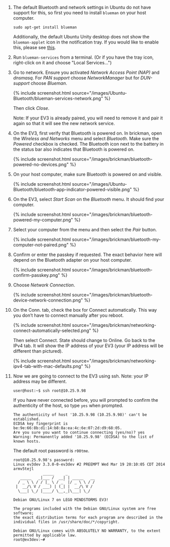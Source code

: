 1.  The default Bluetooth and network settings in Ubuntu do not have support for
    this, so first you need to install `blueman` on your host computer.

        sudo apt-get install blueman

    Additionally, the default Ubuntu Unity desktop does not show the `blueman-applet`
    icon in the notification tray. If you would like to enable this, please see
    [this](http://askubuntu.com/questions/574460/blueman-indicator-missing).

2.  Run `blueman-services` from a terminal. (Or if you have the tray icon,
    right-click on it and choose "Local Services...")

3.  Go to network. Ensure you activated *Network Access Point (NAP)* and
    *dnsmasq*. For *PAN support* choose *NetworkManager* but for *DUN-support*
    choose *Blueman*.

    {% include screenshot.html source="/images/Ubuntu-Bluetooth/blueman-services-network.png" %}

    Then click *Close*.

    Note: If your EV3 is already paired, you will need to remove it and pair it
    again so that it will see the new network service.

4.  On the EV3, first verify that Bluetooth is powered on. In brickman,
    open the *Wireless and Networks* menu and select *Bluetooth*. Make sure the
    *Powered* checkbox is checked. The Bluetooth icon next to the battery in the
    status bar also indicates that Bluetooth is powered on.

    {% include screenshot.html source="/images/brickman/bluetooth-powered-no-devices.png" %}

5.  On your host computer, make sure Bluetooth is powered on and visible.

    {% include screenshot.html source="/images/Ubuntu-Bluetooth/bluetooth-app-indicator-powered-visible.png" %}

6.  On the EV3, select *Start Scan* on the *Bluetooth* menu. It should find your
    computer.

    {% include screenshot.html source="/images/brickman/bluetooth-powered-my-computer.png" %}

7.  Select your computer from the menu and then select the *Pair* button.

    {% include screenshot.html source="/images/brickman/bluetooth-my-computer-not-paired.png" %}

8.  Confirm or enter the passkey if requested. The exact behavior here will
    depend on the Bluetooth adapter on your host computer.

    {% include screenshot.html source="/images/brickman/bluetooth-confirm-passkey.png" %}

9.  Choose *Network Connection*.

    {% include screenshot.html source="/images/brickman/bluetooth-device-network-connection.png" %}

10. On the Conn. tab, check the box for Connect automatically. This way you
    don’t have to connect manually after you reboot.

    {% include screenshot.html source="/images/brickman/networking-connect-automatically-selected.png" %}

    Then select Connect. State should change to Online. Go back to the IPv4 tab.
    It will show the IP address of your EV3 (your IP address will be different
    than pictured).

    {% include screenshot.html source="/images/brickman/networking-ipv4-tab-with-mac-defaults.png" %}

11. Now we are going to connect to the EV3 using ssh. Note: your IP address
    may be different.

        user@host:~$ ssh root@10.25.9.98

    If you have never connected before, you will prompted to confirm the
    authenticity of the host, so type `yes` when prompted.

        The authenticity of host '10.25.9.98 (10.25.9.98)' can't be established.
        ECDSA key fingerprint is be:9e:66:8b:d1:14:b8:8a:ea:4c:6e:07:2d:d9:68:05.
        Are you sure you want to continue connecting (yes/no)? yes
        Warning: Permanently added '10.25.9.98' (ECDSA) to the list of known hosts.

    The default root password is `r00tme`.

        root@10.25.9.98's password: 
        Linux ev3dev 3.3.0-0-ev3dev #2 PREEMPT Wed Mar 19 20:10:05 CDT 2014 armv5tejl
                     _____     _
           _____   _|___ /  __| | _____   __
          / _ \ \ / / |_ \ / _` |/ _ \ \ / /
         |  __/\ V / ___) | (_| |  __/\ V /
          \___| \_/ |____/ \__,_|\___| \_/
        
        Debian GNU/Linux 7 on LEGO MINDSTORMS EV3!
        
        The programs included with the Debian GNU/Linux system are free software;
        the exact distribution terms for each program are described in the
        individual files in /usr/share/doc/*/copyright.
        
        Debian GNU/Linux comes with ABSOLUTELY NO WARRANTY, to the extent
        permitted by applicable law.
        root@ev3dev:~# 
